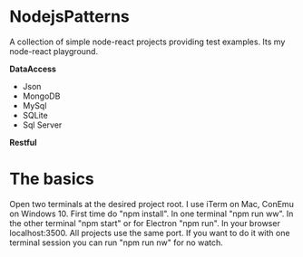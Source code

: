 # NodejsPatterns

A collection of simple node-react projects providing test examples. Its my node-react playground.


**DataAccess**
*  Json
*  MongoDB
*  MySql
*  SQLite
*  Sql Server

**Restful**

# The basics

Open two terminals at the desired project root. I use iTerm on Mac, ConEmu on Windows 10.
First time do "npm install". In one terminal "npm run ww".
In the other terminal "npm start" or for Electron "npm run".
In your browser localhost:3500. All projects use the same port.
If you want to do it with one terminal session you can run "npm run nw" for no watch.
